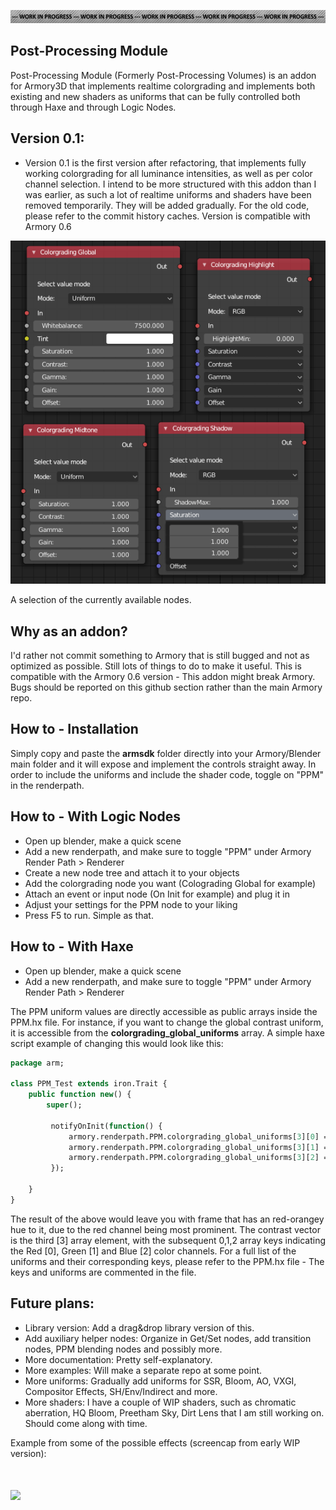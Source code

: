 ![](img/wip_notice.jpg)

## Post-Processing Module
Post-Processing Module (Formerly Post-Processing Volumes) is an addon for Armory3D that implements realtime colorgrading and implements both existing and new shaders as uniforms that can be fully controlled both through Haxe and through Logic Nodes.

## Version 0.1:
- Version 0.1 is the first version after refactoring, that implements fully working colorgrading for all luminance intensities, as well as per color channel selection. I intend to be more structured with this addon than I was earlier, as such a lot of realtime uniforms and shaders have been removed temporarily. They will be added gradually. For the old code, please refer to the commit history caches. Version is compatible with Armory 0.6

![](img/nodes.png)

A selection of the currently available nodes.

## Why as an addon?
I'd rather not commit something to Armory that is still bugged and not as optimized as possible. Still lots of things to do to make it useful. This is compatible with the Armory 0.6 version - This addon might break Armory. Bugs should be reported on this github section rather than the main Armory repo.

## How to - Installation

Simply copy and paste the **armsdk** folder directly into your Armory/Blender main folder and it will expose and implement the controls straight away. In order to include the uniforms and include the shader code, toggle on "PPM" in the renderpath.

## How to - With Logic Nodes

- Open up blender, make a quick scene
- Add a new renderpath, and make sure to toggle "PPM" under Armory Render Path > Renderer
- Create a new node tree and attach it to your objects
- Add the colorgrading node you want (Colograding Global for example)
- Attach an event or input node (On Init for example) and plug it in
- Adjust your settings for the PPM node to your liking
- Press F5 to run. Simple as that.

## How to - With Haxe
- Open up blender, make a quick scene
- Add a new renderpath, and make sure to toggle "PPM" under Armory Render Path > Renderer

The PPM uniform values are directly accessible as public arrays inside the PPM.hx file. For instance, if you want to change the global contrast uniform, it is accessible from the **colorgrading_global_uniforms** array. A simple haxe script
example of changing this would look like this:

```haxe
package arm;

class PPM_Test extends iron.Trait {
	public function new() {
		super();

		 notifyOnInit(function() {
			 armory.renderpath.PPM.colorgrading_global_uniforms[3][0] = 2.0;
			 armory.renderpath.PPM.colorgrading_global_uniforms[3][1] = 0.5;
			 armory.renderpath.PPM.colorgrading_global_uniforms[3][2] = 0.0;
		 });

	}
}
```

The result of the above would leave you with frame that has an red-orangey hue to it, due to the red channel being most prominent. The contrast vector is the third [3] array element, with the subsequent 0,1,2 array keys indicating the Red [0], Green [1] and Blue [2] color channels. For a full list of the uniforms and their corresponding keys, please refer to the PPM.hx file - The keys and uniforms are commented in the file.


## Future plans:
- Library version: Add a drag&drop library version of this.
- Add auxiliary helper nodes: Organize in Get/Set nodes, add transition nodes, PPM blending nodes and possibly more.
- More documentation: Pretty self-explanatory.
- More examples: Will make a separate repo at some point.
- More uniforms: Gradually add uniforms for SSR, Bloom, AO, VXGI, Compositor Effects, SH/Env/Indirect and more.
- More shaders: I have a couple of WIP shaders, such as chromatic aberration, HQ Bloom, Preetham Sky, Dirt Lens that I am still working on. Should come along with time.


Example from some of the possible effects (screencap from early WIP version):

![](img/PPV.gif)
=======